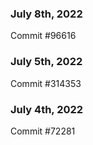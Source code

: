 ### July 8th, 2022

Commit #96616

### July 5th, 2022

Commit #314353


### July 4th, 2022

Commit #72281
